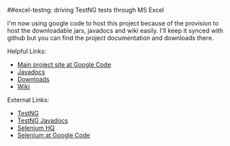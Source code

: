 
##excel-testng: driving TestNG tests through MS Excel

I'm now using google code to host this project because of the provision to host the downloadable jars, javadocs and wiki easily. I'll keep it synced with github but you can find the project documentation and downloads there.

Helpful Links:

* [Main project site at Google Code](http://code.google.com/p/excel-testng/)
* [Javadocs](http://wiki.excel-testng.googlecode.com/git/javadoc/index.html)
* [Downloads](http://code.google.com/p/excel-testng/downloads/list)
* [Wiki](http://code.google.com/p/excel-testng/w/list)

External Links:

* [TestNG](http://testng.org)
* [TestNG Javadocs](http://testng.org/javadocs/index.html)
* [Selenium HQ](http://seleniumhq.org)
* [Selenium at Google Code](http://code.google.com/p/selenium/)

